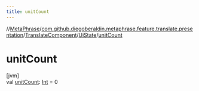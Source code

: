 ```yaml
---
title: unitCount
---
```

//[MetaPhrase](../../../../index.html)/[com.github.diegoberaldin.metaphrase.feature.translate.presentation](../../index.html)/[TranslateComponent](../index.html)/[UiState](index.html)/[unitCount](unit-count.html)



# unitCount



[jvm]\
val [unitCount](unit-count.html): [Int](https://kotlinlang.org/api/latest/jvm/stdlib/kotlin/-int/index.html) = 0




